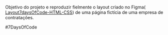 Objetivo do projeto e reproduzir fielmente o layout criado no Figma( <a href="https://www.figma.com/design/mm3MLozvUDGhDRTxSLlGL5/7daysOfCode-HTML-CSS?node-id=0-9878&t=masNSgjb8m82tcpS-0">Layout7daysOfCode-HTML-CSS</a>) de uma página fictícia de uma empresa de contratações.

#7DaysOfCode
